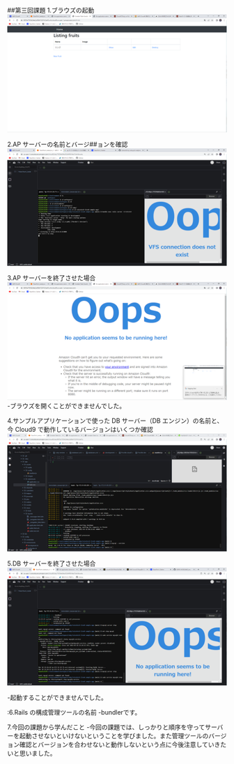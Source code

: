 
##第三回課題
1.ブラウズの起動
![1](images/1.png)

2.AP サーバーの名前とバージ##ョンを確認
![2](images/2.png)

3.AP サーバーを終了させた場合
![3](images/3.png)
-ブラウズを開くことができませんでした。

4.サンプルアプリケーションで使った DB サーバー（DB エンジン）の名前と、今 Cloud9 で動作しているバージョンはいくつか確認
![4](images/4.png)

5.DB サーバーを終了させた場合
![5](images/5.png)

-起動することができませんでした。

:6.Rails の構成管理ツールの名前
-bundlerです。

7.今回の課題から学んだこと
-今回の課題では、しっかりと順序を守ってサーバーを起動させないといけないということを学びました。また管理ツールのバージョン確認とバージョンを合わせないと動作しないという点に今後注意していきたいと思いました。
